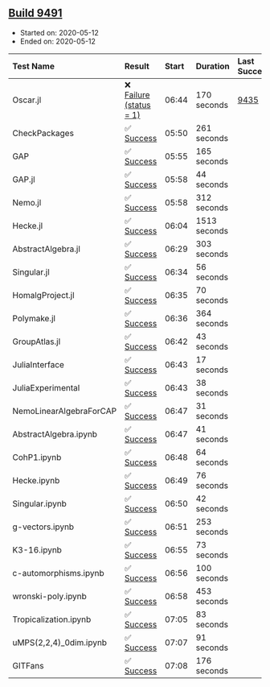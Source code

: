## [Build 9491](https://oscarci.mathematik.uni-kl.de/job/oscar/9491/)

* Started on: 2020-05-12
* Ended on: 2020-05-12

| Test Name    | Result | Start | Duration | Last Success | First Failure |
|:-------------|:-------|:------|:---------|:-------------|:--------------|
| Oscar.jl | ❌ [Failure (status = 1)](https://oscarci.mathematik.uni-kl.de/job/oscar/9491/artifact/logs/build-9491/Oscar.jl.log) | 06:44 | 170 seconds | [9435](https://oscarci.mathematik.uni-kl.de/job/oscar/9435/) | [9436](https://oscarci.mathematik.uni-kl.de/job/oscar/9436/) |
| CheckPackages | ✅ [Success](https://oscarci.mathematik.uni-kl.de/job/oscar/9491/artifact/logs/build-9491/CheckPackages.log) | 05:50 | 261 seconds |  |  |
| GAP | ✅ [Success](https://oscarci.mathematik.uni-kl.de/job/oscar/9491/artifact/logs/build-9491/GAP.log) | 05:55 | 165 seconds |  |  |
| GAP.jl | ✅ [Success](https://oscarci.mathematik.uni-kl.de/job/oscar/9491/artifact/logs/build-9491/GAP.jl.log) | 05:58 | 44 seconds |  |  |
| Nemo.jl | ✅ [Success](https://oscarci.mathematik.uni-kl.de/job/oscar/9491/artifact/logs/build-9491/Nemo.jl.log) | 05:58 | 312 seconds |  |  |
| Hecke.jl | ✅ [Success](https://oscarci.mathematik.uni-kl.de/job/oscar/9491/artifact/logs/build-9491/Hecke.jl.log) | 06:04 | 1513 seconds |  |  |
| AbstractAlgebra.jl | ✅ [Success](https://oscarci.mathematik.uni-kl.de/job/oscar/9491/artifact/logs/build-9491/AbstractAlgebra.jl.log) | 06:29 | 303 seconds |  |  |
| Singular.jl | ✅ [Success](https://oscarci.mathematik.uni-kl.de/job/oscar/9491/artifact/logs/build-9491/Singular.jl.log) | 06:34 | 56 seconds |  |  |
| HomalgProject.jl | ✅ [Success](https://oscarci.mathematik.uni-kl.de/job/oscar/9491/artifact/logs/build-9491/HomalgProject.jl.log) | 06:35 | 70 seconds |  |  |
| Polymake.jl | ✅ [Success](https://oscarci.mathematik.uni-kl.de/job/oscar/9491/artifact/logs/build-9491/Polymake.jl.log) | 06:36 | 364 seconds |  |  |
| GroupAtlas.jl | ✅ [Success](https://oscarci.mathematik.uni-kl.de/job/oscar/9491/artifact/logs/build-9491/GroupAtlas.jl.log) | 06:42 | 43 seconds |  |  |
| JuliaInterface | ✅ [Success](https://oscarci.mathematik.uni-kl.de/job/oscar/9491/artifact/logs/build-9491/JuliaInterface.log) | 06:43 | 17 seconds |  |  |
| JuliaExperimental | ✅ [Success](https://oscarci.mathematik.uni-kl.de/job/oscar/9491/artifact/logs/build-9491/JuliaExperimental.log) | 06:43 | 38 seconds |  |  |
| NemoLinearAlgebraForCAP | ✅ [Success](https://oscarci.mathematik.uni-kl.de/job/oscar/9491/artifact/logs/build-9491/NemoLinearAlgebraForCAP.log) | 06:47 | 31 seconds |  |  |
| AbstractAlgebra.ipynb | ✅ [Success](https://oscarci.mathematik.uni-kl.de/job/oscar/9491/artifact/logs/build-9491/AbstractAlgebra.ipynb.log) | 06:47 | 41 seconds |  |  |
| CohP1.ipynb | ✅ [Success](https://oscarci.mathematik.uni-kl.de/job/oscar/9491/artifact/logs/build-9491/CohP1.ipynb.log) | 06:48 | 64 seconds |  |  |
| Hecke.ipynb | ✅ [Success](https://oscarci.mathematik.uni-kl.de/job/oscar/9491/artifact/logs/build-9491/Hecke.ipynb.log) | 06:49 | 76 seconds |  |  |
| Singular.ipynb | ✅ [Success](https://oscarci.mathematik.uni-kl.de/job/oscar/9491/artifact/logs/build-9491/Singular.ipynb.log) | 06:50 | 42 seconds |  |  |
| g-vectors.ipynb | ✅ [Success](https://oscarci.mathematik.uni-kl.de/job/oscar/9491/artifact/logs/build-9491/g-vectors.ipynb.log) | 06:51 | 253 seconds |  |  |
| K3-16.ipynb | ✅ [Success](https://oscarci.mathematik.uni-kl.de/job/oscar/9491/artifact/logs/build-9491/K3-16.ipynb.log) | 06:55 | 73 seconds |  |  |
| c-automorphisms.ipynb | ✅ [Success](https://oscarci.mathematik.uni-kl.de/job/oscar/9491/artifact/logs/build-9491/c-automorphisms.ipynb.log) | 06:56 | 100 seconds |  |  |
| wronski-poly.ipynb | ✅ [Success](https://oscarci.mathematik.uni-kl.de/job/oscar/9491/artifact/logs/build-9491/wronski-poly.ipynb.log) | 06:58 | 453 seconds |  |  |
| Tropicalization.ipynb | ✅ [Success](https://oscarci.mathematik.uni-kl.de/job/oscar/9491/artifact/logs/build-9491/Tropicalization.ipynb.log) | 07:05 | 83 seconds |  |  |
| uMPS(2,2,4)_0dim.ipynb | ✅ [Success](https://oscarci.mathematik.uni-kl.de/job/oscar/9491/artifact/logs/build-9491/uMPS-2-2-4-_0dim.ipynb.log) | 07:07 | 91 seconds |  |  |
| GITFans | ✅ [Success](https://oscarci.mathematik.uni-kl.de/job/oscar/9491/artifact/logs/build-9491/GITFans.log) | 07:08 | 176 seconds |  |  |
